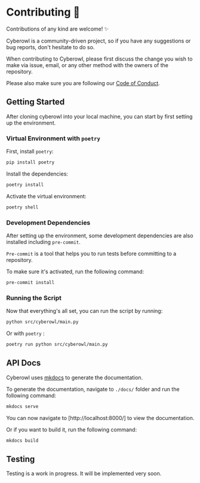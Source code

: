 # Contributing 🤝

Contributions of any kind are welcome! ✨

Cyberowl is a community-driven project, so if you have any suggestions or bug reports, don't hesitate to do so.

When contributing to Cyberowl, please first discuss the change you wish to make via issue, email, or any other method with the owners of the repository.

Please also make sure you are following our [Code of Conduct](./CODE_OF_CONDUCT.md).

## Getting Started 

After cloning cyberowl into your local machine, you can start by first setting up the environment.

### Virtual Environment with `poetry`

First, install `poetry`:

```bash
pip install poetry
```

Install the dependencies:

```bash
poetry install
```

Activate the virtual environment:

```bash
poetry shell
```

### Development Dependencies

After setting up the environment, some development dependencies are also installed including `pre-commit`.

`Pre-commit` is a tool that helps you to run tests before committing to a repository.

To make sure it's activated, run the following command:

```bash
pre-commit install
```

### Running the Script

Now that everything's all set, you can run the script by running:

```bash
python src/cyberowl/main.py
```

Or with `poetry` :

```bash
poetry run python src/cyberowl/main.py
```

## API Docs 

Cyberowl uses [mkdocs](https://www.mkdocs.org/) to generate the documentation.

To generate the documentation, navigate to `./docs/` folder and run the following command:

```bash
mkdocs serve
```
You can now navigate to [http://localhost:8000/] to view the documentation.

Or if you want to build it, run the following command:

```bash
mkdocs build
```


## Testing 

Testing is a work in progress. It will be implemented very soon.
